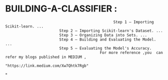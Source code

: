 # BUILDING-A-CLASSIFIER :
                                                    Step 1 — Importing Scikit-learn. ...
							Step 2 — Importing Scikit-learn's Dataset. ...
							Step 3 — Organizing Data into Sets. ...
							Step 4 — Building and Evaluating the Model. ...
							Step 5 — Evaluating the Model's Accuracy.
                                              For more reference ,you  can refer my blogs published in MEDIUM ,
                                                            "https://link.medium.com/Xw7Qhtk7Rgb"
"
